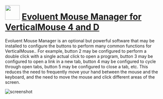 # <img src="https://cdn.jsdelivr.net/gh/chtof/chocolatey-packages/automatic/evoluentmousemanager/evoluentmousemanager.png" width="48" height="48"/> [Evoluent Mouse Manager for VerticalMouse 4 and D](https://chocolatey.org/packages/evoluentmousemanager)

Evoluent Mouse Manager is an optional but powerful software that may be installed to configure the buttons to perform many common functions for VerticalMouse.. For example, button 2 may be configured to perform a double click with a single actual click to open a program, button 3 may be configured to open a link in a new tab, button 4 may be configured to cycle through open tabs, button 5 may be configured to close a tab, etc. This reduces the need to frequently move your hand between the mouse and the keyboard, and the need to move the mouse and click different areas of the screen.

![screenshot](https://cdn.jsdelivr.net/gh/chtof/chocolatey-packages/automatic/evoluentmousemanager/screenshot.png)
